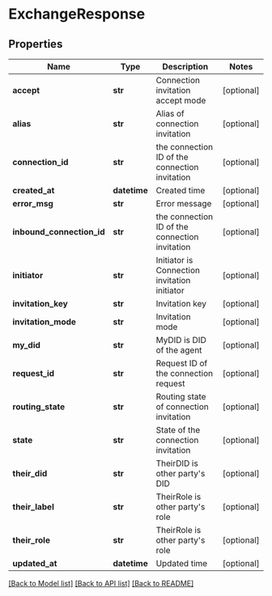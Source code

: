 # ExchangeResponse

## Properties
Name | Type | Description | Notes
------------ | ------------- | ------------- | -------------
**accept** | **str** | Connection invitation accept mode | [optional] 
**alias** | **str** | Alias of connection invitation | [optional] 
**connection_id** | **str** | the connection ID of the connection invitation | [optional] 
**created_at** | **datetime** | Created time | [optional] 
**error_msg** | **str** | Error message | [optional] 
**inbound_connection_id** | **str** | the connection ID of the connection invitation | [optional] 
**initiator** | **str** | Initiator is Connection invitation initiator | [optional] 
**invitation_key** | **str** | Invitation key | [optional] 
**invitation_mode** | **str** | Invitation mode | [optional] 
**my_did** | **str** | MyDID is DID of the agent | [optional] 
**request_id** | **str** | Request ID of the connection request | [optional] 
**routing_state** | **str** | Routing state of connection invitation | [optional] 
**state** | **str** | State of the connection invitation | [optional] 
**their_did** | **str** | TheirDID is other party&#39;s DID | [optional] 
**their_label** | **str** | TheirRole is other party&#39;s role | [optional] 
**their_role** | **str** | TheirRole is other party&#39;s role | [optional] 
**updated_at** | **datetime** | Updated time | [optional] 

[[Back to Model list]](../README.md#documentation-for-models) [[Back to API list]](../README.md#documentation-for-api-endpoints) [[Back to README]](../README.md)


